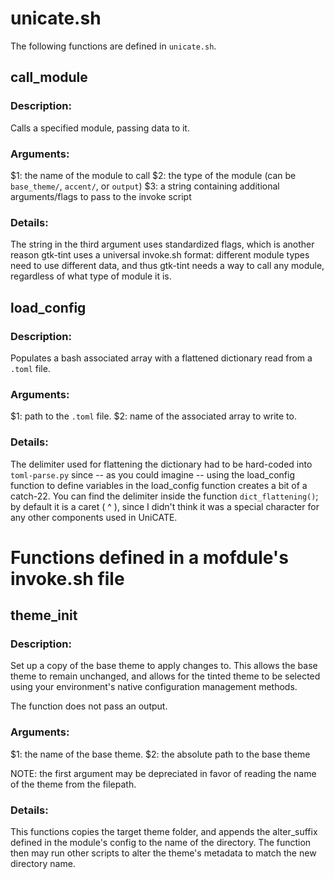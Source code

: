 # unicate.sh
The following functions are defined in `unicate.sh`.

## call_module
### Description:
Calls a specified module, passing data to it.

### Arguments:
$1: the name of the module to call
$2: the type of the module (can be `base_theme/`, `accent/`, or `output`)
$3: a string containing additional arguments/flags to pass to the invoke script

### Details:
The string in the third argument uses standardized flags, which is another reason gtk-tint uses a universal invoke.sh format: different module types need to use different data, and thus gtk-tint needs a way to call any module, regardless of what type of module it is.

## load_config
### Description:
Populates a bash associated array with a flattened dictionary read from a `.toml` file.

### Arguments:
$1: path to the `.toml` file.
$2: name of the associated array to write to.

### Details:
The delimiter used for flattening the dictionary had to be hard-coded into `toml-parse.py` since -- as you could imagine -- using the load_config function to define variables in the load_config function creates a bit of a catch-22. You can find the delimiter inside the function `dict_flattening()`; by default it is a caret ( ^ ), since I didn't think it was a special character for any other components used in UniCATE.

# Functions defined in a mofdule's invoke.sh file
## theme_init
### Description:
Set up a copy of the base theme to apply changes to. This allows the base theme to remain unchanged, and allows for the tinted theme to be selected using your environment's native configuration management methods.

The function does not pass an output.

### Arguments:
$1: the name of the base theme.
$2: the absolute path to the base theme

NOTE: the first argument may be depreciated in favor of reading the name of the theme from the filepath.

### Details:
This functions copies the target theme folder, and appends the alter_suffix defined in the module's config to the name of the directory. The function then may run other scripts to alter the theme's metadata to match the new directory name.
